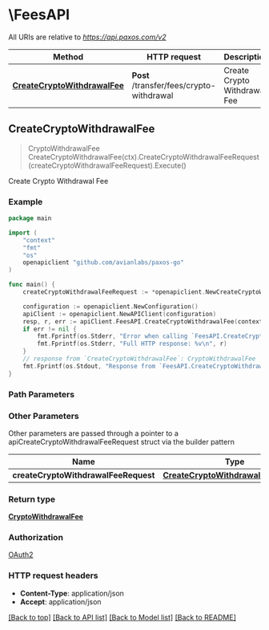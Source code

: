 # \FeesAPI

All URIs are relative to *https://api.paxos.com/v2*

Method | HTTP request | Description
------------- | ------------- | -------------
[**CreateCryptoWithdrawalFee**](FeesAPI.md#CreateCryptoWithdrawalFee) | **Post** /transfer/fees/crypto-withdrawal | Create Crypto Withdrawal Fee



## CreateCryptoWithdrawalFee

> CryptoWithdrawalFee CreateCryptoWithdrawalFee(ctx).CreateCryptoWithdrawalFeeRequest(createCryptoWithdrawalFeeRequest).Execute()

Create Crypto Withdrawal Fee



### Example

```go
package main

import (
	"context"
	"fmt"
	"os"
	openapiclient "github.com/avianlabs/paxos-go"
)

func main() {
	createCryptoWithdrawalFeeRequest := *openapiclient.NewCreateCryptoWithdrawalFeeRequest("Asset_example", "DestinationAddress_example", openapiclient.CryptoNetwork("BITCOIN")) // CreateCryptoWithdrawalFeeRequest | 

	configuration := openapiclient.NewConfiguration()
	apiClient := openapiclient.NewAPIClient(configuration)
	resp, r, err := apiClient.FeesAPI.CreateCryptoWithdrawalFee(context.Background()).CreateCryptoWithdrawalFeeRequest(createCryptoWithdrawalFeeRequest).Execute()
	if err != nil {
		fmt.Fprintf(os.Stderr, "Error when calling `FeesAPI.CreateCryptoWithdrawalFee``: %v\n", err)
		fmt.Fprintf(os.Stderr, "Full HTTP response: %v\n", r)
	}
	// response from `CreateCryptoWithdrawalFee`: CryptoWithdrawalFee
	fmt.Fprintf(os.Stdout, "Response from `FeesAPI.CreateCryptoWithdrawalFee`: %v\n", resp)
}
```

### Path Parameters



### Other Parameters

Other parameters are passed through a pointer to a apiCreateCryptoWithdrawalFeeRequest struct via the builder pattern


Name | Type | Description  | Notes
------------- | ------------- | ------------- | -------------
 **createCryptoWithdrawalFeeRequest** | [**CreateCryptoWithdrawalFeeRequest**](CreateCryptoWithdrawalFeeRequest.md) |  | 

### Return type

[**CryptoWithdrawalFee**](CryptoWithdrawalFee.md)

### Authorization

[OAuth2](../README.md#OAuth2)

### HTTP request headers

- **Content-Type**: application/json
- **Accept**: application/json

[[Back to top]](#) [[Back to API list]](../README.md#documentation-for-api-endpoints)
[[Back to Model list]](../README.md#documentation-for-models)
[[Back to README]](../README.md)

